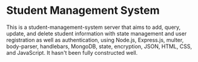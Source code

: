 # Student Management System
This is a student-management-system server that aims to add, query, update, and delete student information with state management and user registration as well as authentication, using Node.js, Express.js, multer, body-parser, handlebars, MongoDB, state, encryption, JSON, HTML, CSS, and JavaScript. It hasn't been fully constructed well.
